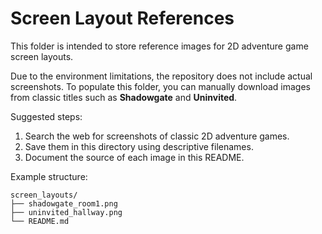 # Screen Layout References

This folder is intended to store reference images for 2D adventure game screen layouts.

Due to the environment limitations, the repository does not include actual screenshots. To populate this folder, you can manually download images from classic titles such as **Shadowgate** and **Uninvited**.

Suggested steps:
1. Search the web for screenshots of classic 2D adventure games.
2. Save them in this directory using descriptive filenames.
3. Document the source of each image in this README.

Example structure:
```
screen_layouts/
├── shadowgate_room1.png
├── uninvited_hallway.png
└── README.md
```
